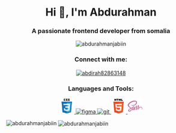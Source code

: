 <h1 align="center">Hi 👋, I'm Abdurahman</h1>
<h3 align="center">A passionate frontend developer from somalia</h3>

<p align="center"> <img src="https://komarev.com/ghpvc/?username=abdurahmanjabiin&label=Profile%20views&color=0e75b6&style=flat" alt="abdurahmanjabiin" /> </p>



<h3 align="center">Connect with me:</h3>
<p align="center">
<a href="https://twitter.com/abdirah82863148" target="blank"><img align="center" src="https://raw.githubusercontent.com/rahuldkjain/github-profile-readme-generator/master/src/images/icons/Social/twitter.svg" alt="abdirah82863148" height="30" width="40" /></a>
</p>

<h3 align="center">Languages and Tools:</h3>
<p align="center"> <a href="https://www.w3schools.com/css/" target="_blank" rel="noreferrer"> <img src="https://raw.githubusercontent.com/devicons/devicon/master/icons/css3/css3-original-wordmark.svg" alt="css3" width="40" height="40"/> </a> <a href="https://www.figma.com/" target="_blank" rel="noreferrer"> <img src="https://www.vectorlogo.zone/logos/figma/figma-icon.svg" alt="figma" width="40" height="40"/> </a> <a href="https://git-scm.com/" target="_blank" rel="noreferrer"> <img src="https://www.vectorlogo.zone/logos/git-scm/git-scm-icon.svg" alt="git" width="40" height="40"/> </a> <a href="https://www.w3.org/html/" target="_blank" rel="noreferrer"> <img src="https://raw.githubusercontent.com/devicons/devicon/master/icons/html5/html5-original-wordmark.svg" alt="html5" width="40" height="40"/> </a> <a href="https://sass-lang.com" target="_blank" rel="noreferrer"> <img src="https://raw.githubusercontent.com/devicons/devicon/master/icons/sass/sass-original.svg" alt="sass" width="40" height="40"/> </a> </p>

<p><img align="left" src="https://github-readme-stats.vercel.app/api/top-langs?username=abdurahmanjabiin&show_icons=true&locale=en&layout=compact" alt="abdurahmanjabiin" /></p>

<p>&nbsp;<img align="center" src="https://github-readme-stats.vercel.app/api?username=abdurahmanjabiin&show_icons=true&locale=en" alt="abdurahmanjabiin" /></p>

